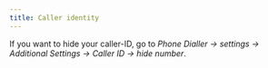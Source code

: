 ```yaml
---
title: Caller identity
---
```

If you want to hide your caller-ID, go to *Phone Dialler -> settings -> Additional Settings -> Caller ID -> hide number*.
